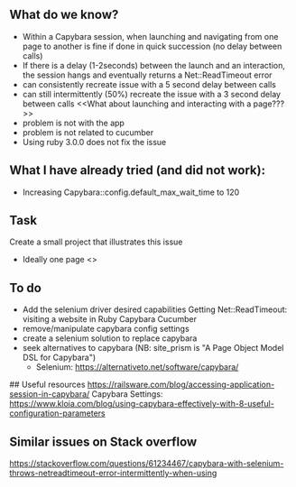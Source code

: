 ## What do we know?
* Within a Capybara session, when launching and navigating from one page to another is fine if done in quick succession (no delay between calls)
* If there is a delay (1-2seconds) between the launch and an interaction, the session hangs and eventually returns a Net::ReadTimeout error
* can consistently recreate issue with a 5 second delay between calls
* can still intermittently (50%) recreate the issue with a 3 second delay between calls
<<What about launching and interacting with a page???>>
* problem is not with the app
* problem is not related to cucumber
* Using ruby 3.0.0 does not fix the issue

## What I have already tried (and did not work):
* Increasing Capybara::config.default_max_wait_time to 120

## Task
Create a small project that illustrates this issue
* Ideally one page <<to share problem on stack overflow>>


## To do
* Add the selenium driver desired capabilities Getting Net::ReadTimeout: visiting a website in Ruby Capybara Cucumber
* remove/manipulate capybara config settings
* create a selenium solution to replace capybara
* seek alternatives to capybara (NB: site_prism is "A Page Object Model DSL for Capybara")
  * Selenium: https://alternativeto.net/software/capybara/
  


## Useful resources
https://railsware.com/blog/accessing-application-session-in-capybara/
Capybara Settings: https://www.kloia.com/blog/using-capybara-effectively-with-8-useful-configuration-parameters

## Similar issues on Stack overflow
https://stackoverflow.com/questions/61234467/capybara-with-selenium-throws-netreadtimeout-error-intermittently-when-using


